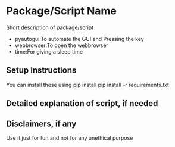 # Package/Script Name

Short description of package/script

- pyautogui:To automate the GUI and Pressing the key
- webbrowser:To open the webbrowser
- time:For giving a sleep time

## Setup instructions

You can install these using pip install
pip install -r requirements.txt

## Detailed explanation of script, if needed

## Disclaimers, if any

Use it just for fun and not for any unethical purpose
